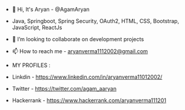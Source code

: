 - 👋 Hi, It's Aryan  - @AgamAryan
- Java, Springboot, Spring Security, OAuth2, HTML, CSS, Bootstrap, JavaScript, ReactJs
- 💞️ I’m looking to collaborate on development projects
- 📫 How to reach me - aryanverma1112002@gmail.com

- MY PROFILES :
- Linkdin - https://www.linkedin.com/in/aryanverma11012002/
- Twitter - https://twitter.com/agam_aaryan
- Hackerrank - https://www.hackerrank.com/aryanverma111201

<!---
AgamAryan/AgamAryan is a ✨ special ✨ repository because its `README.md` (this file) appears on your GitHub profile.
You can click the Preview link to take a look at your changes.
--->
